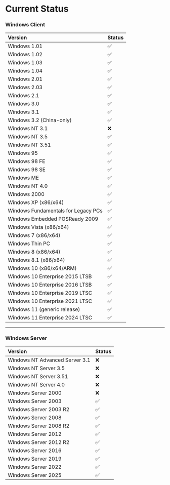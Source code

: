 # Current Status

### Windows Client

| Version | Status |
| :--- | :--- |
| Windows 1.01 | ✅ |
| Windows 1.02 | ✅ |
| Windows 1.03 | ✅ |
| Windows 1.04 | ✅ |
| Windows 2.01 | ✅ |
| Windows 2.03 | ✅ |
| Windows 2.1 | ✅ |
| Windows 3.0 | ✅ |
| Windows 3.1 | ✅ |
| Windows 3.2 (China-only) | ✅ |
| Windows NT 3.1 | ❌ |
| Windows NT 3.5 | ✅ |
| Windows NT 3.51 | ✅ |
| Windows 95 | ✅ |
| Windows 98 FE | ✅ |
| Windows 98 SE | ✅ |
| Windows ME | ✅ |
| Windows NT 4.0 | ✅ |
| Windows 2000 | ✅ |
| Windows XP (x86/x64) | ✅ |
| Windows Fundamentals for Legacy PCs | ✅ |
| Windows Embedded POSReady 2009 | ✅ |
| Windows Vista (x86/x64) | ✅ |
| Windows 7 (x86/x64) | ✅ |
| Windows Thin PC | ✅ |
| Windows 8 (x86/x64) | ✅ |
| Windows 8.1 (x86/x64) | ✅ |
| Windows 10 (x86/x64/ARM) | ✅ |
| Windows 10 Enterprise 2015 LTSB | ✅ |
| Windows 10 Enterprise 2016 LTSB | ✅ |
| Windows 10 Enterprise 2019 LTSC | ✅ |
| Windows 10 Enterprise 2021 LTSC | ✅ |
| Windows 11 (generic release) | ✅ |
| Windows 11 Enterprise 2024 LTSC | ✅ |

***

### Windows Server

| Version | Status |
| :--- | :--- |
| Windows NT Advanced Server 3.1 | ❌ |
| Windows NT Server 3.5 | ❌ |
| Windows NT Server 3.51 | ❌ |
| Windows NT Server 4.0 | ❌ |
| Windows Server 2000 | ❌ |
| Windows Server 2003 | ✅ |
| Windows Server 2003 R2 | ✅ |
| Windows Server 2008 | ✅ |
| Windows Server 2008 R2 | ✅ |
| Windows Server 2012 | ✅ |
| Windows Server 2012 R2 | ✅ |
| Windows Server 2016 | ✅ |
| Windows Server 2019 | ✅ |
| Windows Server 2022 | ✅ |
| Windows Server 2025 | ✅ |